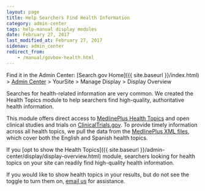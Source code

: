 ```yaml
---
layout: page
title: Help Searchers Find Health Information
category: admin-center
tags: help-manual display modules
date: February 27, 2017
last_modified_at: February 27, 2017
sidenav: admin_center
redirect_from:
    - /manual/govbox-health.html
---
```


Find it in the Admin Center: [Search.gov Home]({{ site.baseurl }}/index.html) > [Admin Center](https://search.usa.gov/sites/) > YourSite > Manage Display > Display Overview

Searches for health-related information are very common. We created the Health Topics module to help searchers find high-quality, authoritative health information.

This module offers direct access to [MedlinePlus Health Topics](https://www.nlm.nih.gov/medlineplus/healthtopics.html) and open clinical studies and trials on [ClinicalTrials.gov](https://clinicaltrials.gov/). To provide timely information across all health topics, we pull the data from the [MedlinePlus XML files](https://www.nlm.nih.gov/medlineplus/xml.html), which cover both the English and Spanish health topics.

If you [opt to show the Health Topics]({{ site.baseurl }}/admin-center/display/display-overview.html) module, searchers looking for health topics on your site can readily find high-quality health information.

If you would like to show health topics in your results, but do not see the toggle to turn them on, [email us](mailto:search@support.digitalgov.gov) for assistance.